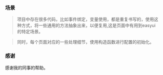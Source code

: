 ### 场景

> 项目中存在很多代码，比如事件绑定，变量使用，都是重复书写的，使用这种方式，将一些通用的方法抽象出来，以便复用,这是页面中有用到easyui的特定场景。

> 同时，每个页面对应的一些处理细节，使用构造函数进行配置的初始化。


### 感谢

  感谢我的同事的帮助。